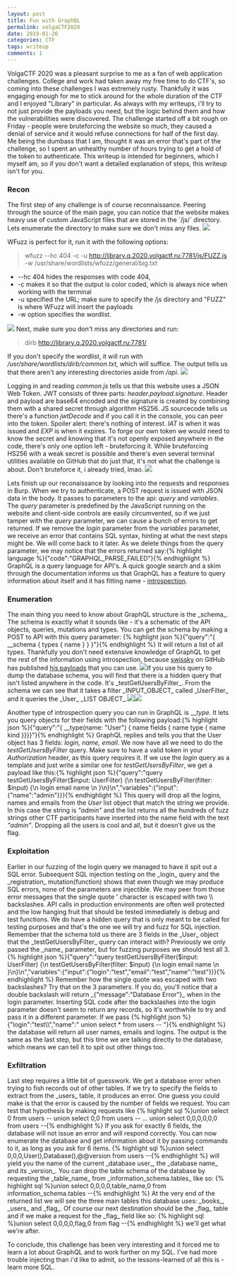```yaml
---
layout: post
title: Fun with GraphQL
permalink: volgaCTF2020
date: 2019-01-26
categories: CTF
tags: writeup
comments: 1
--- 
```


VolgaCTF 2020 was a pleasant surprise to me as a fan of web application challenges. College and work had taken away my free time to do CTF's, so coming into these challenges I was extremely rusty. Thankfully it was engaging enough for me to stick around for the whole duration of the CTF and I enjoyed "Library" in particular. As always with my writeups, i'll try to not just provide the payloads you need, but the logic behind them and how the vulnerabilities were discovered. The challenge started off a bit rough on Friday - people were bruteforcing the website so much, they caused a denial of service and it would refuse connections for half of the first day. Me being the dumbass that I am, thought it was an error that's part of the challenge, so I spent an unhealthy number of hours trying to get a hold of the token to authenticate. This writeup is intended for beginners, which I myself am, so if you don't want a detailed explanation of steps, this writeup isn't for you. 

<h3>Recon</h3>
The first step of any challenge is of course reconnaissance. Peering through the source of the main page, you can notice that the website makes heavy use of custom JavaScript files that are stored in the `/js/` directory. Lets enumerate the directory to make sure we don't miss any files. <img src="images/jsinsource.png">

WFuzz is perfect for it, run it with the following options: 

>wfuzz --hc 404 -c -u http://library.q.2020.volgactf.ru:7781/js/FUZZ.js -w /usr/share/wordlists/wfuzz/general/big.txt
<ul>
<li>--hc 404 hides the responses with code 404,</li> 
<li>-c makes it so that the output is color coded, which is always nice when working with the terminal</li> 
<li>-u specified the URL; make sure to specify the /js directory and "FUZZ" is where WFuzz will insert the payloads</li> 
<li>-w option specifies the wordlist.</li> 
</ul>
<img src="images/wfuzz.png">
Next, make sure you don't miss any directories and run:

>dirb http://library.q.2020.volgactf.ru:7781/ 

If you don't specify the wordlist, it will run with _/usr/share/wordlists/dirb/common.txt_, which will suffice. The output tells us that there aren't any interesting directories aside from _/api_. <img src="images/dirb.png">

Logging in and reading _common.js_ tells us that this website uses a JSON Web Token. JWT consists of three parts: _header.payload.signature_. Header and payload are base64 encoded and the signature is created by combining them with a shared secret through algorithm HS256. JS sourcecode tells us there's a function _jwtDecode_ and if you call it in the console, you can peer into the token. Spoiler alert: there's nothing of interest. _IAT_ is when it was issued and _EXP_ is when it expires. To forge our own token we would need to know the secret and knowing that it's not openly exposed anywhere in the code, there's only one option left - bruteforcing it. While bruteforcing HS256 with a weak secret is possible and there's even several terminal utilities available on GitHub that do just that, it's not what the challenge is about. Don't bruteforce it, i already tried, lmao. <img src="images/decodedcookie.png">

Lets finish up our reconaissance by looking into the requests and responses in Burp. When we try to authenticate, a POST request is issued with JSON data in the body. It passes to parameters to the api: _query_ and _variables_. The _query_ parameter is predefined by the JavaScript running on the website and client-side controls are easily circumvented, so if we just tamper with the _query_ parameter, we can cause a bunch of errors to get returned. If we remove the _login_ parameter from the _variables_ parameter, we receive an error that contains SQL syntax, hinting at what the next steps might be. We will come back to it later. As we delete things from the query parameter, we may notice that the errors returned say:{% highlight language %}{"code":"GRAPHQL_PARSE_FAILED"}{% endhighlight %} 
GraphQL is a query language for API's. A quick google search and a skim through the documentation informs us that GraphQL has a feature to query information about itself and it has fitting name - <a href="https://graphql.org/learn/introspection/">introspection</a>.

<h3>Enumeration</h3>
The main thing you need to know about GraphQL structure is the _schema_. The schema is exactly what it sounds like - it's a schematic of the API objects, queries, mutations and types. You can get the schema by making a POST to API with this query parameter: {% highlight json %}{"query":"{ __schema { types { name } } }"}{% endhighlight %}
It will return a list of all types. Thankfully you don't need extensive knowledge of GraphQL to get the rest of the information using introspection, because <a href="https://github.com/swisskyrepo">swissky</a> on GitHub has published <a href="https://github.com/swisskyrepo/PayloadsAllTheThings/tree/master/GraphQL%20Injection">his payloads</a> that you can use. <img src="images/schema.png">If you use his query to dump the database schema, you will find that there is a hidden query that isn't listed anywhere in the code. It's _testGetUsersByFilter_. From the schema we can see that it takes a filter _INPUT_OBJECT_ called _UserFilter_ and it queries the _User_ _LIST OBJECT_.<img src="images/testgetusers.png"><img src="images/userobject.png">

Another type of introspection query you can run in GraphQL is ___type_. It lets you query objects for their fields with the following payload:{% highlight json %}{"query":"{ __type(name: \"User\") { name fields { name type { name kind }}}}"}{% endhighlight %}
GraphQL replies and tells you that the User object has 3 fields: _login, name, email_. We now have all we need to do the _testGetUsersByFilter_ query. Make sure to have a valid token in your _Authorization_ header, as this query requires it. If we use the _login_ query as a template and just write a similar one for _testGetUsersByFilter_, we get a payload like this:{% highlight json %}{"query":"query testGetUsersByFilter($input: UserFilter) {\n  testGetUsersByFilter(filter: $input) {\n  login email name \n  }\n}\n","variables":{"input":{"name":"admin"}}}{% endhighlight %}
This query will drop all the logins, names and emails from the _User_ list object that match the string we provide. In this case the string is _"admin"_ and the list returns all the hundreds of fuzz strings other CTF participants have inserted into the name field with the text _"admin"_. Dropping all the users is cool and all, but it doesn't give us the flag.

<h3>Exploitation</h3>
Earlier in our fuzzing of the login query we managed to have it spit out a SQL error. Subsequent SQL injection testing on the _login_ query and the _registration_ mutation(function) shows that even though we may produce SQL errors, none of the parameters are injectible. We may peer from those error messages that the single quote ' character is escaped with two \\ backslashes. API calls in production environments are often well protected and the low hanging fruit that should be tested immediately is debug and test functions. We do have a hidden query that is only meant to be called for testing purposes and that's the one we will try and fuzz for SQL injection. Remember that the schema told us there are 3 fields in the _User_ object that the _testGetUsersByFilter_ query can interact with? Previously we only passed the _name_ parameter, but for fuzzing purposes we should test all 3. {% highlight json %}{"query":"query testGetUsersByFilter($input: UserFilter) {\n  testGetUsersByFilter(filter: $input) {\n  login email name \n  }\n}\n","variables":{"input":{"login":"test","email":"test","name":"test"}}}{% endhighlight %} Remember how the single quote was escaped with two backslashes? Try that on the 3 parameters. If you do, you'll notice that a double backslash will return _{"message":"Database Error"}_ when in the login parameter. Inserting SQL code after the backslashes into the login parameter doesn't seem to return any records, so it's worthwhile to try and pass it in a different parameter. If we pass {% highlight json %}{"login":"test\\","name":" union select * from users -- "}{% endhighlight %} the database will return all user names, emails and logins. The output is the same as the last step, but this time we are talking directly to the database, which means we can tell it to spit out other things too. 

<h3>Exfiltration</h3>
Last step requires a little bit of guesswork. We get a database error when trying to fish records out of other tables. If we try to specify the fields to extract from the _users_ table, it produces an error. One guess you could make is that the error is caused by the number of fields we request. You can test that hypothesis by making requests like {% highlight sql %}union select 0 from users --
union select 0,0 from users --
...
union select 0,0,0,0,0,0 from users --{% endhighlight %} 
If you ask for exactly 6 fields, the database will not issue an error and will respond correctly. You can now enumerate the database and get information about it by passing commands to it, as long as you ask for 6 items. 
{% highlight sql %}union select 0,0,0,User(),Database(),@@version from users --{% endhighlight %} 
will yield you the name of the current _database user_, the _database name_ and its _version_. You can drop the table schema of the database by requesting the _table_name_ from _information_schema.tables_ like so: 
{% highlight sql %}union select 0,0,0,0,table_name,0 from information_schema.tables --{% endhighlight %}
At the very end of the returned list we will see the three main tables this database uses: _books_, _users_ and _flag_. Of course our next destination should be the _flag_ table and if we make a request for the _flag_ field like so:
{% highlight sql %}union select 0,0,0,0,flag,0 from flag --{% endhighlight %} we'll get what we're after. 

To conclude, this challenge has been very interesting and it forced me to learn a lot about GraphQL and to work further on my SQL. I've had more trouble injecting than i'd like to admit, so the lessons-learned of all this is - learn more SQL.
